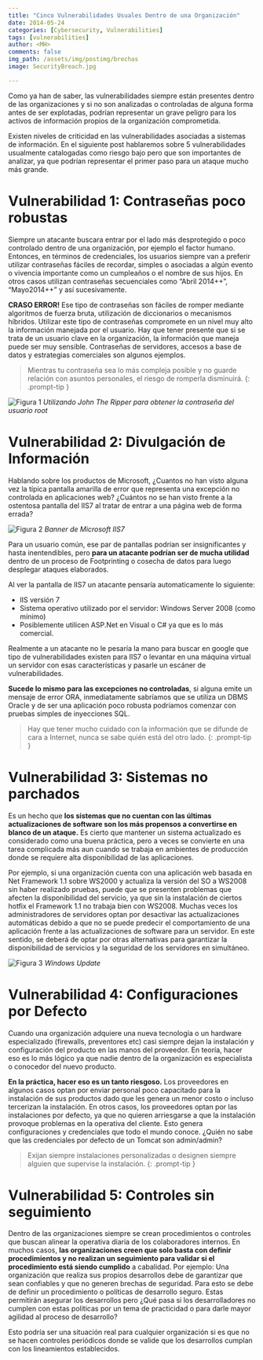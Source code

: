 ```yaml
---
title: "Cinco Vulnerabilidades Usuales Dentro de una Organización"
date: 2014-05-24
categories: [Cybersecurity, Vulnerabilities]
tags: [vulnerabilities]
author: <MH>
comments: false
img_path: /assets/img/postimg/brechas
image: SecurityBreach.jpg

---
```


Como ya han de saber, las vulnerabilidades siempre están presentes dentro de las organizaciones y si no son analizadas o controladas de alguna forma antes de ser explotadas, podrían representar un grave peligro para los activos de información propios de la organización comprometida.

Existen niveles de criticidad en las vulnerabilidades asociadas a sistemas de información. En el siguiente post hablaremos sobre 5 vulnerabilidades usualmente catalogadas como riesgo bajo pero que son importantes de analizar, ya que podrían representar el primer paso para un ataque mucho más grande.

# Vulnerabilidad 1: Contraseñas poco robustas

Siempre un atacante buscara entrar por el lado más desprotegido o poco controlado dentro de una organización, por ejemplo el factor humano. Entonces, en términos de credenciales, los usuarios siempre van a preferir utilizar contraseñas fáciles de recordar, simples o asociadas a algún evento o vivencia importante como un cumpleaños o el nombre de sus hijos. En otros casos utilizan contraseñas secuenciales como “Abril 2014++”, “Mayo2014++” y así sucesivamente.

**CRASO ERROR!** Ese tipo de contraseñas son fáciles de romper mediante algoritmos de fuerza bruta, utilización de diccionarios o mecanismos híbridos. Utilizar este tipo de contraseñas compromete en un nivel muy alto la información manejada por el usuario. Hay que tener presente que si se trata de un usuario clave en la organización, la información que maneja puede ser muy sensible. Contraseñas de servidores, accesos a base de datos y estrategias comerciales son algunos ejemplos.

> Mientras tu contraseña sea lo más compleja posible y no guarde relación con asuntos personales, el riesgo de romperla disminuirá.
{: .prompt-tip }

![Figura 1](figura1.png)
*Utilizando John The Ripper para obtener la contraseña del usuario root*

# Vulnerabilidad 2: Divulgación de Información

Hablando sobre los productos de Microsoft, ¿Cuantos no han visto alguna vez  la típica pantalla amarilla de error que representa una excepción no controlada en aplicaciones web? ¿Cuántos no se han visto frente a la ostentosa pantalla del IIS7 al tratar de entrar a una página web de forma errada?

![Figura 2](figura2.png)
*Banner de Microsoft IIS7*

Para un usuario común, ese par de pantallas podrían ser insignificantes y hasta inentendibles, pero **para un atacante podrían ser de mucha utilidad** dentro de un proceso de Footprinting o cosecha de datos para luego desplegar ataques elaborados.

Al ver la pantalla de IIS7 un atacante pensaría automaticamente lo siguiente:

- IIS versión 7
- Sistema operativo utilizado por el servidor: Windows Server 2008 (como mínimo)
- Posiblemente utilicen ASP.Net en Visual o C# ya que es lo más comercial.

Realmente a un atacante no le pesaría la mano para buscar en google que tipo de vulnerabilidades existen para IIS7 o levantar en una máquina virtual un servidor con esas características y pasarle un escáner de vulnerabilidades. 

**Sucede lo mismo para las excepciones no controladas**, si alguna emite un mensaje de error ORA, inmediatamente sabríamos que se utiliza un DBMS Oracle y de ser una aplicación poco robusta podríamos comenzar con pruebas simples de inyecciones SQL.

> Hay que tener mucho cuidado con la información que se difunde de cara a Internet, nunca se sabe quién está del otro lado.
{: .prompt-tip }

# Vulnerabilidad 3: Sistemas no parchados

Es un hecho que **los sistemas que no cuentan con las últimas actualizaciones de software son los más propensos a convertirse en blanco de un ataque.** Es cierto que mantener un sistema actualizado es considerado como una buena práctica, pero a veces se convierte en una tarea complicada más aun cuando se trabaja en ambientes de producción donde se requiere alta disponibilidad de las aplicaciones.

Por ejemplo, si una organización cuenta con una aplicación web basada en Net Framework 1.1 sobre WS2000 y actualiza la versión del SO a WS2008 sin haber realizado pruebas, puede que se presenten problemas que afecten la disponibilidad del servicio, ya que sin la instalación de ciertos hotfix el Framework 1.1 no trabaja bien con WS2008. Muchas veces los administradores de servidores optan por desactivar las actualizaciones automáticas debido a que no se puede predecir el comportamiento de una aplicación frente a las actualizaciones de software para un servidor. En este sentido, se deberá de optar por otras alternativas para garantizar la disponibilidad de servicios y la seguridad de los servidores en simultáneo.

![Figura 3](figura3.png)
*Windows Update*

# Vulnerabilidad 4: Configuraciones por Defecto

Cuando una organización adquiere una nueva tecnología o un hardware especializado (firewalls, preventores etc) casi siempre dejan la instalación y configuración del producto en las manos del proveedor. En teoría, hacer eso es lo más lógico ya que nadie dentro de la organización es especialista o  conocedor del nuevo producto.

**En la práctica, hacer eso es un tanto riesgoso.** Los proveedores en algunos casos optan por enviar personal poco capacitado para la instalación de sus productos dado que les genera un menor costo o incluso tercerizan la instalación. En otros casos, los proveedores optan por las instalaciones por defecto, ya que no quieren arriesgarse a que la instalación provoque problemas en la operativa del cliente. Esto genera configuraciones y credenciales que todo el mundo conoce. ¿Quién no sabe que las credenciales por defecto de un Tomcat son admin/admin?  

> Exijan siempre instalaciones personalizadas o designen siempre alguien que supervise la instalación.
{: .prompt-tip }

# Vulnerabilidad 5: Controles sin seguimiento

Dentro de las organizaciones siempre se crean procedimientos o controles que buscan alinear la operativa diaria de los colaboradores internos. En muchos casos, **las organizaciones creen que solo basta con definir procedimientos y no realizan un seguimiento para validar si el procedimiento está siendo cumplido** a cabalidad. Por ejemplo: Una organización que realiza sus propios desarrollos debe de garantizar que sean confiables y que no generen brechas de seguridad. Para esto se debe de definir un procedimiento o políticas de desarrollo seguro. Estas permitirán asegurar los desarrollos pero ¿Qué pasa si los desarrolladores no cumplen con estas políticas por un tema de practicidad o para darle mayor agilidad al proceso de desarrollo?

Esto podría ser una situación real para cualquier organización si es que no se hacen controles periódicos donde se valide que los desarrollos cumplan con los lineamientos establecidos.